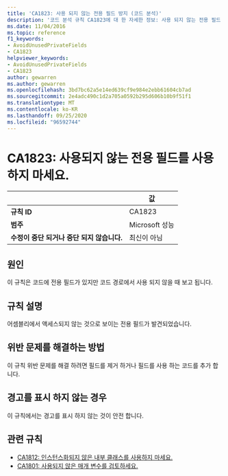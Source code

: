 ```yaml
---
title: 'CA1823: 사용 되지 않는 전용 필드 방지 (코드 분석)'
description: '코드 분석 규칙 CA1823에 대 한 자세한 정보: 사용 되지 않는 전용 필드 방지'
ms.date: 11/04/2016
ms.topic: reference
f1_keywords:
- AvoidUnusedPrivateFields
- CA1823
helpviewer_keywords:
- AvoidUnusedPrivateFields
- CA1823
author: gewarren
ms.author: gewarren
ms.openlocfilehash: 3bd7bc62a5e14ed639cf9e984e2ebb61604cb7ad
ms.sourcegitcommit: 2e4adc490c1d2a705a0592b295d606b10b9f51f1
ms.translationtype: MT
ms.contentlocale: ko-KR
ms.lasthandoff: 09/25/2020
ms.locfileid: "96592744"
---
```

# <a name="ca1823-avoid-unused-private-fields"></a>CA1823: 사용되지 않는 전용 필드를 사용하지 마세요.

| | 값 |
|-|-|
| **규칙 ID** |CA1823|
| **범주** |Microsoft 성능|
| **수정이 중단 되거나 중단 되지 않습니다.** |최신이 아님|

## <a name="cause"></a>원인

이 규칙은 코드에 전용 필드가 있지만 코드 경로에서 사용 되지 않을 때 보고 됩니다.

## <a name="rule-description"></a>규칙 설명

어셈블리에서 액세스되지 않는 것으로 보이는 전용 필드가 발견되었습니다.

## <a name="how-to-fix-violations"></a>위반 문제를 해결하는 방법

이 규칙 위반 문제를 해결 하려면 필드를 제거 하거나 필드를 사용 하는 코드를 추가 합니다.

## <a name="when-to-suppress-warnings"></a>경고를 표시 하지 않는 경우

이 규칙에서는 경고를 표시 하지 않는 것이 안전 합니다.

## <a name="related-rules"></a>관련 규칙

- [CA1812: 인스턴스화되지 않은 내부 클래스를 사용하지 마세요.](ca1812.md)
- [CA1801: 사용되지 않은 매개 변수를 검토하세요.](ca1801.md)
